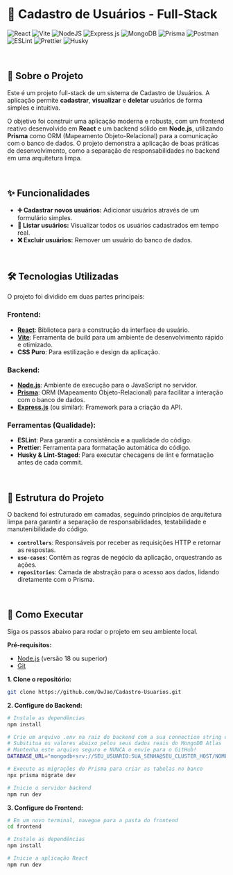 # 🚀 Cadastro de Usuários - Full-Stack

![React](https://img.shields.io/badge/react-%2320232a.svg?style=for-the-badge&logo=react&logoColor=%2361DAFB)
![Vite](https://img.shields.io/badge/vite-%23646CFF.svg?style=for-the-badge&logo=vite&logoColor=white)
![NodeJS](https://img.shields.io/badge/node.js-6DA55F?style=for-the-badge&logo=node.js&logoColor=white)
![Express.js](https://img.shields.io/badge/Express.js-000000?style=for-the-badge&logo=express&logoColor=white)
![MongoDB](https://img.shields.io/badge/MongoDB-47A248?style=for-the-badge&logo=mongodb&logoColor=white)
![Prisma](https://img.shields.io/badge/Prisma-3982CE?style=for-the-badge&logo=Prisma&logoColor=white)
![Postman](https://img.shields.io/badge/Postman-FF6C37?style=for-the-badge&logo=postman&logoColor=white)
![ESLint](https://img.shields.io/badge/ESLint-4B32C3?style=for-the-badge&logo=eslint&logoColor=white)
![Prettier](https://img.shields.io/badge/Prettier-F7B93E?style=for-the-badge&logo=prettier&logoColor=white)
![Husky](https://img.shields.io/badge/Husky-white?style=for-the-badge&logo=husky&logoColor=black)

<br>

## 📖 Sobre o Projeto

Este é um projeto full-stack de um sistema de Cadastro de Usuários. A aplicação permite <strong>cadastrar</strong>, <strong>visualizar</strong> e <strong>deletar</strong> usuários de forma simples e intuitiva.

O objetivo foi construir uma aplicação moderna e robusta, com um frontend reativo desenvolvido em **React** e um backend sólido em **Node.js**, utilizando **Prisma** como ORM (Mapeamento Objeto-Relacional) para a comunicação com o banco de dados. O projeto demonstra a aplicação de boas práticas de desenvolvimento, como a separação de responsabilidades no backend em uma arquitetura limpa.

<br>

## ✨ Funcionalidades

-   **➕ Cadastrar novos usuários:** Adicionar usuários através de um formulário simples.
-   **📄 Listar usuários:** Visualizar todos os usuários cadastrados em tempo real.
-   **❌ Excluir usuários:** Remover um usuário do banco de dados.

<br>

## 🛠️ Tecnologias Utilizadas

O projeto foi dividido em duas partes principais:

### **Frontend:**

-   **[React](https://react.dev/)**: Biblioteca para a construção da interface de usuário.
-   **[Vite](https://vitejs.dev/)**: Ferramenta de build para um ambiente de desenvolvimento rápido e otimizado.
-   **CSS Puro**: Para estilização e design da aplicação.

### **Backend:**

-   **[Node.js](https://nodejs.org/)**: Ambiente de execução para o JavaScript no servidor.
-   **[Prisma](https://www.prisma.io/)**: ORM (Mapeamento Objeto-Relacional) para facilitar a interação com o banco de dados.
-   **[Express.js](https://expressjs.com/)** (ou similar): Framework para a criação da API.

### **Ferramentas (Qualidade):**

-   **ESLint**: Para garantir a consistência e a qualidade do código.
-   **Prettier**: Ferramenta para formatação automática do código.
-   **Husky & Lint-Staged**: Para executar checagens de lint e formatação antes de cada commit.

<br>

## 📂 Estrutura do Projeto

O backend foi estruturado em camadas, seguindo princípios de arquitetura limpa para garantir a separação de responsabilidades, testabilidade e manutenibilidade do código.

-   **`controllers`**: Responsáveis por receber as requisições HTTP e retornar as respostas.
-   **`use-cases`**: Contêm as regras de negócio da aplicação, orquestrando as ações.
-   **`repositories`**: Camada de abstração para o acesso aos dados, lidando diretamente com o Prisma.

<br>

## 🚀 Como Executar

Siga os passos abaixo para rodar o projeto em seu ambiente local.

**Pré-requisitos:**
-   [Node.js](https://nodejs.org/en) (versão 18 ou superior)
-   [Git](https://git-scm.com/)

**1. Clone o repositório:**
```bash
git clone https://github.com/OwJao/Cadastro-Usuarios.git
```
**2. Configure do Backend:**
```bash
# Instale as dependências
npm install

# Crie um arquivo .env na raiz do backend com a sua connection string do banco de dados
# Substitua os valores abaixo pelos seus dados reais do MongoDB Atlas
# Mantenha este arquivo seguro e NUNCA o envie para o GitHub!
DATABASE_URL="mongodb+srv://SEU_USUARIO:SUA_SENHA@SEU_CLUSTER_HOST/NOME_DO_BANCO?retryWrites=true&w=majority&appName=NOME_DO_SEU_APP"

# Execute as migrações do Prisma para criar as tabelas no banco
npx prisma migrate dev

# Inicie o servidor backend
npm run dev
```
**3. Configure do Frontend:**
```bash
# Em um novo terminal, navegue para a pasta do frontend
cd frontend

# Instale as dependências
npm install

# Inicie a aplicação React
npm run dev
```
